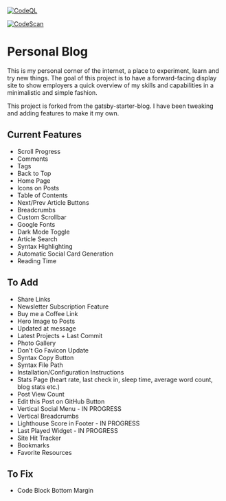 [![CodeQL](https://github.com/zpuckeridge/blog/actions/workflows/codeql-analysis.yml/badge.svg?branch=preview)](https://github.com/zpuckeridge/blog/actions/workflows/codeql-analysis.yml)

[![CodeScan](https://github.com/zpuckeridge/blog/actions/workflows/codescan-analysis.yml/badge.svg)](https://github.com/zpuckeridge/blog/actions/workflows/codescan-analysis.yml)

# Personal Blog

This is my personal corner of the internet, a place to experiment, learn and try new things. The goal of this project is to have a forward-facing display site to show employers a quick overview of my skills and capabilities in a minimalistic and simple fashion.

This project is forked from the gatsby-starter-blog. I have been tweaking and adding features to make it my own.

## Current Features

- Scroll Progress
- Comments
- Tags
- Back to Top
- Home Page
- Icons on Posts
- Table of Contents
- Next/Prev Article Buttons
- Breadcrumbs
- Custom Scrollbar
- Google Fonts
- Dark Mode Toggle
- Article Search
- Syntax Highlighting
- Automatic Social Card Generation
- Reading Time

## To Add

- Share Links
- Newsletter Subscription Feature
- Buy me a Coffee Link
- Hero Image to Posts
- Updated at message
- Latest Projects + Last Commit
- Photo Gallery
- Don't Go Favicon Update
- Syntax Copy Button
- Syntax File Path
- Installation/Configuration Instructions
- Stats Page (heart rate, last check in, sleep time, average word count, blog stats etc.)
- Post View Count
- Edit this Post on GitHub Button
- Vertical Social Menu - IN PROGRESS
- Vertical Breadcrumbs
- Lighthouse Score in Footer - IN PROGRESS
- Last Played Widget - IN PROGRESS
- Site Hit Tracker
- Bookmarks
- Favorite Resources

## To Fix
- Code Block Bottom Margin
